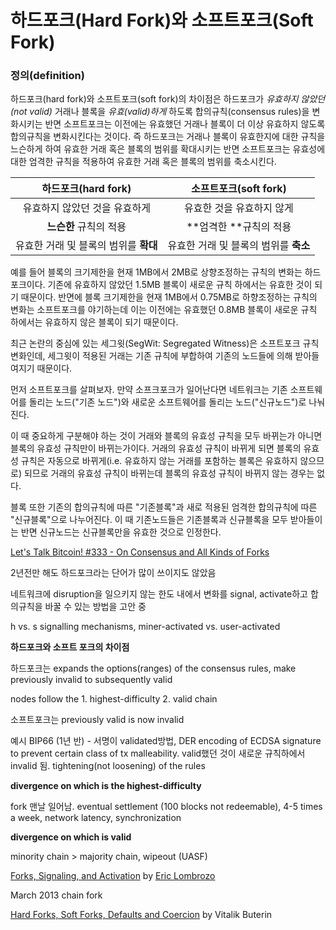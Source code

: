 # 하드포크\(Hard Fork\)와 소프트포크\(Soft Fork\)

### 정의\(definition\)

하드포크\(hard fork\)와 소프트포크\(soft fork\)의 차이점은 하드포크가 _유효하지 않았던\(not valid\)_ 거래나 블록을 _유효\(valid\)하게_ 하도록 합의규칙\(consensus rules\)을 변화시키는 반면 소프트포크는 이전에는 유효했던 거래나 블록이 더 이상 유효하지 않도록 합의규칙을 변화시킨다는 것이다. 즉 하드포크는 거래나 블록이 유효한지에 대한 규칙을 느슨하게 하여 유효한 거래 혹은 블록의 범위를 확대시키는 반면 소프트포크는 유효성에 대한 엄격한 규칙을 적용하여 유효한 거래 혹은 블록의 범위를 축소시킨다. 

| 하드포크\(hard fork\) | 소프트포크\(soft fork\) |
| :---: | :---: |
| 유효하지 않았던 것을 유효하게 | 유효한 것을 유효하지 않게 |
| **느슨한** 규칙의 적용 | **엄격한 **규칙의 적용 |
| 유효한 거래 및 블록의 범위를 **확대** | 유효한 거래 및 블록의 범위를 **축소** |

예를 들어 블록의 크기제한을 현재 1MB에서 2MB로 상향조정하는 규칙의 변화는 하드포크이다. 기존에 유효하지 않았던 1.5MB 블록이 새로운 규칙 하에서는 유효한 것이 되기 때문이다. 반면에 블록 크기제한을 현재 1MB에서 0.75MB로 하향조정하는 규칙의 변화는 소프트포크를 야기하는데 이는 이전에는 유효했던 0.8MB 블록이 새로운 규칙 하에서는 유효하지 않은 블록이 되기 때문이다. 



최근 논란의 중심에 있는 세그윗\(SegWit: Segregated Witness\)은 소프트포크 규칙변화인데, 세그윗이 적용된 거래는 기존 규칙에 부합하여 기존의 노드들에 의해 받아들여지기 때문이다.  





먼저 소프트포크를 살펴보자. 만약 소프크포크가 일어난다면 네트워크는 기존 소프트웨어를 돌리는 노드\("기존 노드"\)와 새로운 소프트웨어를 돌리는 노드\("신규노드"\)로 나눠진다.

이 때 중요하게 구분해야 하는 것이 거래와 블록의 유효성 규칙을 모두 바뀌는가 아니면 블록의 유효성 규칙만이 바뀌는가이다. 거래의 유효성 규칙이 바뀌게 되면 블록의 유효성 규칙은 자동으로 바뀌게\(i.e. 유효하지 않는 거래를 포함하는 블록은 유효하지 않으므로\) 되므로 거래의 유효성 규칙이 바뀌는데 블록의 유효성 규칙이 바뀌지 않는 경우는 없다.  



블록 또한 기존의 합의규칙에 따른 "기존블록"과 새로 적용된 엄격한 합의규칙에 따른 "신규블록"으로 나누어진다. 이 때 기존노드들은 기존블록과 신규블록을 모두 받아들이는 반면 신규노드는 신규블록만을 유효한 것으로 인정한다. 



[Let's Talk Bitcoin! \#333 - On Consensus and All Kinds of Forks](https://letstalkbitcoin.com/blog/post/lets-talk-bitcoin-333-on-consensus-and-all-kinds-of-forks)

2년전만 해도 하드포크라는 단어가 많이 쓰이지도 않았음

네트워크에 disruption을 일으키지 않는 한도 내에서 변화를 signal, activate하고 합의규칙을 바꿀 수 있는 방법을 고안 중

h vs. s signalling mechanisms, miner-activated vs. user-activated

**하드포크와 소프트 포크의 차이점**

하드포크는 expands the options\(ranges\) of the consensus rules, make previously invalid to subsequently valid

nodes follow the 1. highest-difficulty 2. valid chain

소프트포크는 previously valid is now invalid

예시 BIP66 \(1년 반\) - 서명이 validated방법, DER encoding of ECDSA signature to prevent certain class of tx malleability. valid했던 것이 새로운 규칙하에서 invalid 됨. tightening\(not loosening\) of the rules

**divergence on which is the highest-difficulty**

fork 맨날 일어남. eventual settlement \(100 blocks not redeemable\), 4-5 times a week, network latency, synchronization

**divergence on which is valid**

minority chain &gt; majority chain, wipeout \(UASF\)

[Forks, Signaling, and Activation](https://medium.com/@elombrozo/forks-signaling-and-activation-d60b6abda49a) by [Eric Lombrozo](https://medium.com/@elombrozo?source=post_header_lockup)

March 2013 chain fork

[Hard Forks, Soft Forks, Defaults and Coercion](http://vitalik.ca/general/2017/03/14/forks_and_markets.html) by Vitalik Buterin

